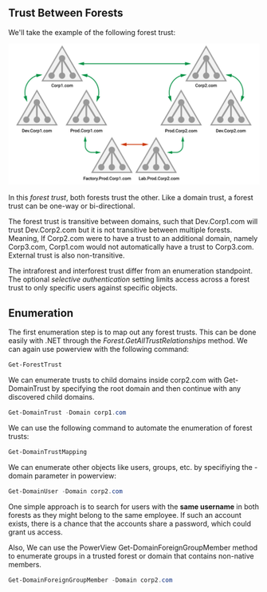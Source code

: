 ## Trust Between Forests
We'll take the example of the following forest trust:

![](../../../Screenshots/cft-v.png)

In this _forest trust_, both forests trust the other.
Like a domain trust, a forest trust can be one-way or bi-directional.

The forest trust is transitive between domains, such that Dev.Corp1.com will trust Dev.Corp2.com but it is not transitive between multiple forests.
Meaning, If Corp2.com were to have a trust to an additional domain, namely Corp3.com, Corp1.com would not automatically have a trust to Corp3.com.
External trust is also non-transitive.

The intraforest and interforest trust differ from an enumeration standpoint.
The optional _selective authentication_ setting limits access across a forest trust to only specific users against specific objects.

## Enumeration
The first enumeration step is to map out any forest trusts. This can be done easily with .NET through the _Forest.GetAllTrustRelationships_ method.
We can again use powerview with the following command:
```Powershell
Get-ForestTrust
```

We can enumerate trusts to child domains inside corp2.com with Get-DomainTrust by specifying the root domain and then continue with any discovered child domains.
```Powershell
Get-DomainTrust -Domain corp1.com
```

We can use the following command to automate the enumeration of forest trusts:
```Powershell
Get-DomainTrustMapping
```

We can enumerate other objects like users, groups, etc. by specifiying the -domain parameter in powerview:
```Powershell
Get-DomainUser -Domain corp2.com
```

One simple approach is to search for users with the **same username** in both forests as they might belong to the same employee. If such an account exists, there is a chance that the accounts share a password, which could grant us access.

Also, We can use the PowerView Get-DomainForeignGroupMember method to enumerate groups in a trusted forest or domain that contains non-native members.
```Powershell
Get-DomainForeignGroupMember -Domain corp2.com
```